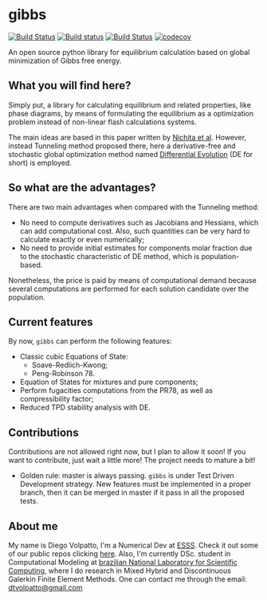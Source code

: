 # gibbs

[![Build Status](https://travis-ci.com/volpatto/gibbs.svg?branch=master)](https://travis-ci.com/volpatto/gibbs)
[![Build status](https://ci.appveyor.com/api/projects/status/gkl9lve28byp60jr/branch/master?svg=true)](https://ci.appveyor.com/project/volpatto/gibbs/branch/master)
[![Build Status](https://dev.azure.com/volpatto/volpatto/_apis/build/status/gibbs?branchName=master)](https://dev.azure.com/volpatto/volpatto/_build/latest?definitionId=2&branchName=master)
[![codecov](https://codecov.io/gh/volpatto/gibbs/branch/master/graph/badge.svg)](https://codecov.io/gh/volpatto/gibbs)

An open source python library for equilibrium calculation based on global minimization of Gibbs free energy.

## What you will find here? 

Simply put, a library for calculating equilibrium and related properties, like phase diagrams, by means of 
formulating the equilibrium as a optimization problem instead of non-linear flash calculations systems.

The main ideas are based in this paper written by [Nichita et al](https://www.sciencedirect.com/science/article/pii/S0098135402001448). However, instead Tunneling method proposed there, here a derivative-free and stochastic global optimization method named [Differential Evolution](https://link.springer.com/article/10.1023/A:1008202821328) (DE for short) is employed.

## So what are the advantages? 

There are two main advantages when compared with the Tunneling method:

  * No need to compute derivatives such as Jacobians and Hessians, which can add computational cost. Also, such quantities can be very hard to calculate exactly or even numerically;
  * No need to provide initial estimates for components molar fraction due to the stochastic characteristic of DE method, which is population-based.

Nonetheless, the price is paid by means of computational demand because several computations are performed for each solution candidate over the population.

## Current features

By now, `gibbs` can perform the following features:

* Classic cubic Equations of State:
  - Soave-Redlich-Kwong;
  - Peng-Robinson 78.
* Equation of States for mixtures and pure components;
* Perform fugacities computations from the PR78, as well as compressibility factor;
* Reduced TPD stability analysis with DE.

## Contributions

Contributions are not allowed right now, but I plan to allow it soon! If you want to contribute, just wait a little more! The project needs to mature a bit!

* Golden rule: master is always passing. `gibbs` is under Test Driven Development strategy. New features must be implemented
in a proper branch, then it can be merged in master if it pass in all the proposed tests.

## About me

My name is Diego Volpatto, I'm a Numerical Dev at [ESSS](https://www.esss.co/). Check it out some of our public repos clicking [here](https://github.com/ESSS). Also, I'm currently DSc. student in Computational Modeling at [brazilian National Laboratory for Scientific Computing](https://www.lncc.br), where I do research in Mixed Hybrid and Discontinuous Galerkin Finite Element Methods. One can contact me through the email: dtvolpatto@gmail.com
